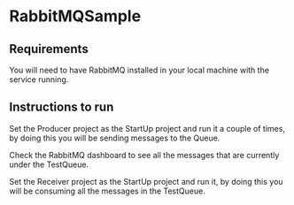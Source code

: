# RabbitMQSample
## Requirements
You will need to have RabbitMQ installed in your local machine with the service running.

## Instructions to run
Set the Producer project as the StartUp project and run it a couple of times, by doing this you will be sending messages to the Queue.

Check the RabbitMQ dashboard to see all the messages that are currently under the TestQueue.

Set the Receiver project as the StartUp project and run it, by doing this you will be consuming all the messages in the TestQueue.
